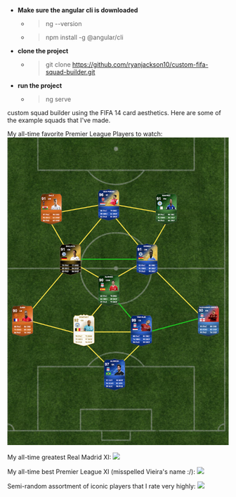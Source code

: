 * **Make sure the angular cli is downloaded**
  * >ng --version
  * >npm install -g @angular/cli
* **clone the project**
  * >git clone https://github.com/ryanjackson10/custom-fifa-squad-builder.git
* **run the project**
  * >ng serve

custom squad builder using the FIFA 14 card aesthetics. Here are some of the example squads that I've made.

My all-time favorite Premier League Players to watch:
![](src/assets/example.png)

My all-time greatest Real Madrid XI:
![](src/assets/realmadrid-xi.png)

My all-time best Premier League XI (misspelled Vieira's name :/):
![](src/assets/best_prem.png)

Semi-random assortment of iconic players that I rate very highly:
![](src/assets/semirandom.png)
